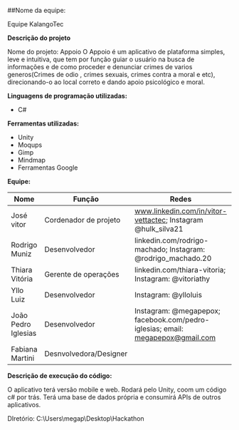 ﻿##Nome da equipe:

Equipe KalangoTec

**Descrição do projeto**

Nome do projeto: Appoio
O Appoio é um aplicativo de plataforma simples, leve e intuitiva, que tem por função guiar o usuário
na busca de informações e de como proceder e denunciar crimes de varios generos(Crimes de odio , crimes sexuais, crimes contra a moral
 e etc), direcionando-o ao local correto e dando apoio psicológico e moral.

**Linguagens de programação utilizadas:**

- C#

**Ferramentas utilizadas:**
- Unity
- Moqups
- Gimp
- Mindmap
- Ferramentas Google

**Equipe:**

| Nome | Função | Redes | Github/Bitbucket | Site pessoal |
| ------------- | ------------- | ------------- | ------------- | ------------- | 
|  José vitor  | Cordenador de projeto  | www.linkedin.com/in/vitor-vettactec; Instagram @hulk_silva21 | @vitor35711 | www.alphaglass.com.br | 
|  Rodrigo Muniz | Desenvolvedor |  linkedin.com/rodrigo-machado; Instagram: @rodrigo_machado.20  | github.com/CristicoF |
|  Thiara Vitória  |  Gerente de operações |  linkedin.com/thiara-vitoria; Instagram: @vitoriathy  | 
|  Yllo Luiz |  Desenvolvedor  |  Instagram: @ylloluis  | github.com/netfellow |
|  João Pedro Iglesias | Desenvolvedor | Instagram: @megapepox; facebook.com/pedro-iglesias; email: megapepox@gmail.com |
| Fabiana Martini | Desnvolvedora/Designer |  | github.com/MartiniLima | 

**Descrição de execução do código:** 

O aplicativo terá versão mobile e web. Rodará pelo Unity, coom um código c# por trás. Terá uma base de dados própria e consumirá APIs 
de outros aplicativos.

DIretório: C:\Users\megap\Desktop\Hackathon